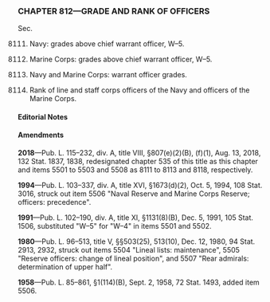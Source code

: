### **CHAPTER 812—GRADE AND RANK OF OFFICERS** ###

Sec.

8111. Navy: grades above chief warrant officer, W–5.

8112. Marine Corps: grades above chief warrant officer, W–5.

8113. Navy and Marine Corps: warrant officer grades.

8118. Rank of line and staff corps officers of the Navy and officers of the Marine Corps.

#### **Editorial Notes** ####

#### Amendments ####

**2018**—Pub. L. 115–232, div. A, title VIII, §807(e)(2)(B), (f)(1), Aug. 13, 2018, 132 Stat. 1837, 1838, redesignated chapter 535 of this title as this chapter and items 5501 to 5503 and 5508 as 8111 to 8113 and 8118, respectively.

**1994**—Pub. L. 103–337, div. A, title XVI, §1673(d)(2), Oct. 5, 1994, 108 Stat. 3016, struck out item 5506 "Naval Reserve and Marine Corps Reserve; officers: precedence".

**1991**—Pub. L. 102–190, div. A, title XI, §1131(8)(B), Dec. 5, 1991, 105 Stat. 1506, substituted "W–5" for "W–4" in items 5501 and 5502.

**1980**—Pub. L. 96–513, title V, §§503(25), 513(10), Dec. 12, 1980, 94 Stat. 2913, 2932, struck out items 5504 "Lineal lists: maintenance", 5505 "Reserve officers: change of lineal position", and 5507 "Rear admirals: determination of upper half".

**1958**—Pub. L. 85–861, §1(114)(B), Sept. 2, 1958, 72 Stat. 1493, added item 5506.